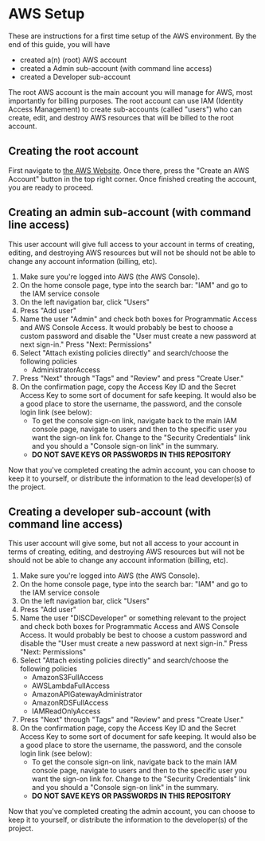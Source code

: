 # AWS Setup

These are instructions for a first time setup of the AWS environment. By the end of this guide, you will have

- created a(n) (root) AWS account
- created a Admin sub-account (with command line access)
- created a Developer sub-account

The root AWS account is the main account you will manage for AWS, most importantly for billing purposes. The root account can use IAM (Identity Access Management) to create sub-accounts (called "users") who can create, edit, and destroy AWS resources that will be billed to the root account.

## Creating the root account

First navigate to [the AWS Website](https://aws.amazon.com). Once there, press the "Create an AWS Account" button in the top right corner. Once finished creating the account, you are ready to proceed.

## Creating an admin sub-account (with command line access)

This user account will give full access to your account in terms of creating, editing, and destroying AWS resources but will not be should not be able to change any account information (billing, etc). 

1. Make sure you're logged into AWS (the AWS Console).
2. On the home console page, type into the search bar: "IAM" and go to the IAM service console
3. On the left navigation bar, click "Users"
4. Press "Add user"
5. Name the user "Admin" and check both boxes for Programmatic Access and AWS Console Access. It would probably be best to choose a custom password and disable the "User must create a new password at next sign-in." Press "Next: Permissions"
6. Select "Attach existing policies directly" and search/choose the following policies
    - AdministratorAccess
7. Press "Next" through "Tags" and "Review" and press "Create User."
8. On the confirmation page, copy the Access Key ID and the Secret Access Key to some sort of document for safe keeping. It would also be a good place to store the username, the password, and the console login link (see below):
    - To get the console sign-on link, navigate back to the main IAM console page, navigate to users and then to the specific user you want the sign-on link for. Change to the "Security Credentials" link and you should a "Console sign-on link" in the summary.
    - **DO NOT SAVE KEYS OR PASSWORDS IN THIS REPOSITORY**
    
    
Now that you've completed creating the admin account, you can choose to keep it to yourself, or distribute the information to the lead developer(s) of the project.


## Creating a developer sub-account (with command line access)

This user account will give some, but not all access to your account in terms of creating, editing, and destroying AWS resources but will not be should not be able to change any account information (billing, etc). 

1. Make sure you're logged into AWS (the AWS Console).
2. On the home console page, type into the search bar: "IAM" and go to the IAM service console
3. On the left navigation bar, click "Users"
4. Press "Add user"
5. Name the user "DISCDeveloper" or something relevant to the project and check both boxes for Programmatic Access and AWS Console Access. It would probably be best to choose a custom password and disable the "User must create a new password at next sign-in." Press "Next: Permissions"
6. Select "Attach existing policies directly" and search/choose the following policies
    - AmazonS3FullAccess
    - AWSLambdaFullAccess
    - AmazonAPIGatewayAdministrator
    - AmazonRDSFullAccess
    - IAMReadOnlyAccess
7. Press "Next" through "Tags" and "Review" and press "Create User."
8. On the confirmation page, copy the Access Key ID and the Secret Access Key to some sort of document for safe keeping. It would also be a good place to store the username, the password, and the console login link (see below):
    - To get the console sign-on link, navigate back to the main IAM console page, navigate to users and then to the specific user you want the sign-on link for. Change to the "Security Credentials" link and you should a "Console sign-on link" in the summary.
    - **DO NOT SAVE KEYS OR PASSWORDS IN THIS REPOSITORY**
    
    
Now that you've completed creating the admin account, you can choose to keep it to yourself, or distribute the information to the developer(s) of the project.
